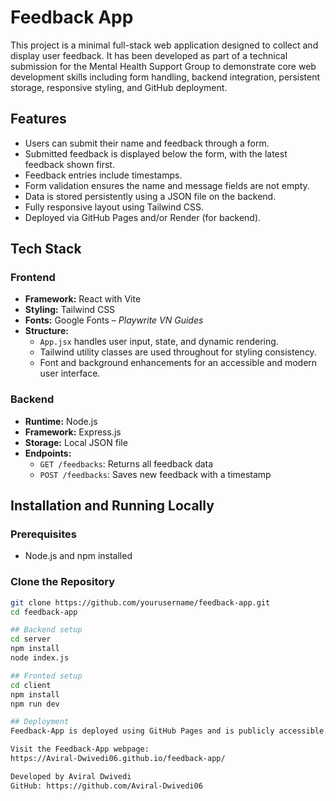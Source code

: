 # Feedback App

This project is a minimal full-stack web application designed to collect and display user feedback. It has been developed as part of a technical submission for the Mental Health Support Group to demonstrate core web development skills including form handling, backend integration, persistent storage, responsive styling, and GitHub deployment.

## Features

- Users can submit their name and feedback through a form.
- Submitted feedback is displayed below the form, with the latest feedback shown first.
- Feedback entries include timestamps.
- Form validation ensures the name and message fields are not empty.
- Data is stored persistently using a JSON file on the backend.
- Fully responsive layout using Tailwind CSS.
- Deployed via GitHub Pages and/or Render (for backend).

## Tech Stack

### Frontend

- **Framework:** React with Vite
- **Styling:** Tailwind CSS
- **Fonts:** Google Fonts – *Playwrite VN Guides*
- **Structure:**
  - `App.jsx` handles user input, state, and dynamic rendering.
  - Tailwind utility classes are used throughout for styling consistency.
  - Font and background enhancements for an accessible and modern user interface.

### Backend

- **Runtime:** Node.js
- **Framework:** Express.js
- **Storage:** Local JSON file
- **Endpoints:**
  - `GET /feedbacks`: Returns all feedback data
  - `POST /feedbacks`: Saves new feedback with a timestamp

## Installation and Running Locally

### Prerequisites

- Node.js and npm installed

### Clone the Repository

```bash
git clone https://github.com/yourusername/feedback-app.git
cd feedback-app

## Backend setup
cd server
npm install
node index.js

## Fronted setup
cd client
npm install
npm run dev

## Deployment 
Feedback-App is deployed using GitHub Pages and is publicly accessible.

Visit the Feedback-App webpage:  
https://Aviral-Dwivedi06.github.io/feedback-app/

Developed by Aviral Dwivedi  
GitHub: https://github.com/Aviral-Dwivedi06
